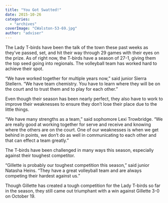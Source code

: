 ```yaml
---
title: "You Got Swatted!"
date: 2015-10-26
categories: 
  - "archives"
coverImage: "CWalston-53-69.jpg"
author: "adviser"
---
```


The Lady T-birds have been the talk of the town these past weeks as they’ve passed, set, and hit their way through 29 games with their eyes on the prize. As of right now, the T-birds have a season of 27-1, giving them the top seed going into regionals. The volleyball team has worked hard to achieve their spot.

“We have worked together for multiple years now,” said junior Sierra Stellern. “We have team chemistry. You have to learn where they will be on the court and to trust them and to play for each other.”

Even though their season has been nearly perfect, they also have to work to improve their weaknesses to ensure they don’t lose their place due to the little things.

“We have many strengths as a team,” said sophomore Lexi Trowbridge. “We are really good at working together for serve and receive and knowing where the others are on the court. One of our weaknesses is when we get behind in points, we don’t do as well in communicating to each other and that can effect a team greatly.”

The T-birds have been challenged in many ways this season, especially against their toughest competitor.

“Gillette is probably our toughest competition this season,” said junior Natasha Heins. “They have a great volleyball team and are always competing their hardest against us.”

Though Gillette has created a tough competition for the Lady T-birds so far in the season, they still came out triumphant with a win against Gillette 3-0 on October 19.
